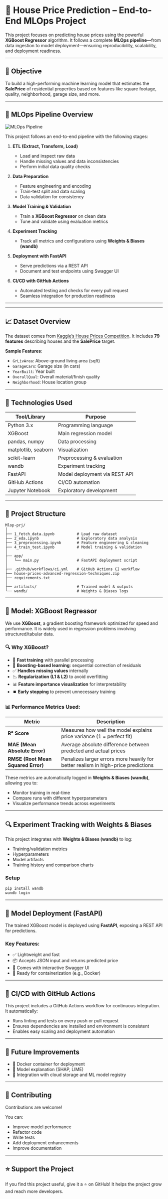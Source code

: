 # 🏡 House Price Prediction – End-to-End MLOps Project

This project focuses on predicting house prices using the powerful **XGBoost Regressor** algorithm. It follows a complete **MLOps pipeline**—from data ingestion to model deployment—ensuring reproducibility, scalability, and deployment readiness.

---

## 🎯 Objective

To build a high-performing machine learning model that estimates the **SalePrice** of residential properties based on features like square footage, quality, neighborhood, garage size, and more.

---

## 🗽 MLOps Pipeline Overview

![MLOps Pipeline](https://drive.google.com/uc?id=1iVbNgVRR0bsUEndXr5ECppGUUl93vqBL)

This project follows an end-to-end pipeline with the following stages:

1. **ETL (Extract, Transform, Load)**

   * Load and inspect raw data
   * Handle missing values and data inconsistencies
   * Perform initial data quality checks

2. **Data Preparation**

   * Feature engineering and encoding
   * Train-test split and data scaling
   * Data validation for consistency

3. **Model Training & Validation**

   * Train a **XGBoost Regressor** on clean data
   * Tune and validate using evaluation metrics

4. **Experiment Tracking**

   * Track all metrics and configurations using **Weights & Biases (wandb)**

5. **Deployment with FastAPI**

   * Serve predictions via a REST API
   * Document and test endpoints using Swagger UI

6. **CI/CD with GitHub Actions**

   * Automated testing and checks for every pull request
   * Seamless integration for production readiness

---

---

## 📈 Dataset Overview

The dataset comes from [Kaggle’s House Prices Competition](https://www.kaggle.com/c/house-prices-advanced-regression-techniques). It includes **79 features** describing houses and the **SalePrice** target.

**Sample Features**:

* `GrLivArea`: Above-ground living area (sqft)
* `GarageCars`: Garage size (in cars)
* `YearBuilt`: Year built
* `OverallQual`: Overall material/finish quality
* `Neighborhood`: House location group

---

## 🧰 Technologies Used

| Tool/Library        | Purpose                       |
| ------------------- | ----------------------------- |
| Python 3.x          | Programming language          |
| XGBoost             | Main regression model         |
| pandas, numpy       | Data processing               |
| matplotlib, seaborn | Visualization                 |
| scikit-learn        | Preprocessing & evaluation    |
| wandb               | Experiment tracking           |
| FastAPI             | Model deployment via REST API |
| GitHub Actions      | CI/CD automation              |
| Jupyter Notebook    | Exploratory development       |

---

## 📂 Project Structure

```
Mlop-prj/
│
├── 1_fetch_data.ipynb          # Load raw dataset
├── 2_eda.ipynb                 # Exploratory data analysis
├── 3_preprocessing.ipynb       # Feature engineering & cleaning
├── 4_train_test.ipynb          # Model training & validation
│
├── app/
│   └── main.py                 # FastAPI deployment script
│
├── .github/workflows/ci.yml    # GitHub Actions CI workflow
├── house-prices-advanced-regression-techniques.zip
├── requirements.txt
│
├── artifacts/                  # Trained model & outputs
└── wandb/                      # Weights & Biases logs
```

---
## 🧠 Model: XGBoost Regressor

We use **XGBoost**, a gradient boosting framework optimized for speed and performance. It is widely used in regression problems involving structured/tabular data.

### 🔍 Why XGBoost?

* 🚀 **Fast training** with parallel processing
* 🧠 **Boosting-based learning**: sequential correction of residuals
* ✅ **Handles missing values** internally
* 📉 **Regularization (L1 & L2)** to avoid overfitting
* 📊 **Feature importance visualization** for interpretability
* ⏹️ **Early stopping** to prevent unnecessary training

### 📊 Performance Metrics Used:

| Metric                             | Description                                                                       |
| ---------------------------------- | --------------------------------------------------------------------------------- |
| **R² Score**                       | Measures how well the model explains price variance (1 = perfect fit)             |
| **MAE (Mean Absolute Error)**      | Average absolute difference between predicted and actual prices                   |
| **RMSE (Root Mean Squared Error)** | Penalizes larger errors more heavily for better realism in high-price predictions |

These metrics are automatically logged in **Weights & Biases (wandb)**, allowing you to:

* Monitor training in real-time
* Compare runs with different hyperparameters
* Visualize performance trends across experiments

---

## 🔍 Experiment Tracking with Weights & Biases

This project integrates with **Weights & Biases (wandb)** to log:

* Training/validation metrics
* Hyperparameters
* Model artifacts
* Training history and comparison charts

### Setup

```bash
pip install wandb
wandb login
```

---

## 🚀 Model Deployment (FastAPI)

The trained XGBoost model is deployed using **FastAPI**, exposing a REST API for predictions.

### Key Features:

* ✅ Lightweight and fast
* 📦 Accepts JSON input and returns predicted price
* 🧪 Comes with interactive Swagger UI
* 📁 Ready for containerization (e.g., Docker)

---

## 📌 CI/CD with GitHub Actions

This project includes a GitHub Actions workflow for continuous integration. It automatically:

* Runs linting and tests on every push or pull request
* Ensures dependencies are installed and environment is consistent
* Enables easy scaling and deployment automation

---

## 📌 Future Improvements

* 🔧 Docker container for deployment
* 🧠 Model explanation (SHAP, LIME)
* 📆 Integration with cloud storage and ML model registry

---

## 🤝 Contributing

Contributions are welcome!

You can:

* Improve model performance
* Refactor code
* Write tests
* Add deployment enhancements
* Improve documentation

---

## ⭐ Support the Project

If you find this project useful, give it a ⭐ on GitHub!
It helps the project grow and reach more developers.
